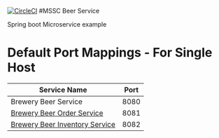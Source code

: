 [![CircleCI](https://circleci.com/gh/arunprasadbh/mssc-beer-service.svg?style=svg)](https://circleci.com/gh/arunprasadbh/mssc-beer-service)
#MSSC Beer Service

Spring boot Microservice example

# Default Port Mappings - For Single Host
| Service Name | Port | 
| --------| -----|
| Brewery Beer Service | 8080 |
| [Brewery Beer Order Service](https://github.com/arunprasadbh/mssc-beer-order-service) | 8081 |
| [Brewery Beer Inventory Service](https://github.com/arunprasadbh/mssc-beer-inventory-service) | 8082 |